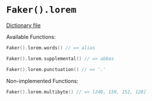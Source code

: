 # `Faker().lorem`

[Dictionary file](../core/src/main/resources/locales/en/lorem.yml)

Available Functions:  
```kotlin
Faker().lorem.words() // => alias

Faker().lorem.supplemental() // => abbas

Faker().lorem.punctuation() // => '.'
```

Non-implemented Functions:  
```kotlin
Faker().lorem.multibyte() // => [240, 159, 152, 128]
```
